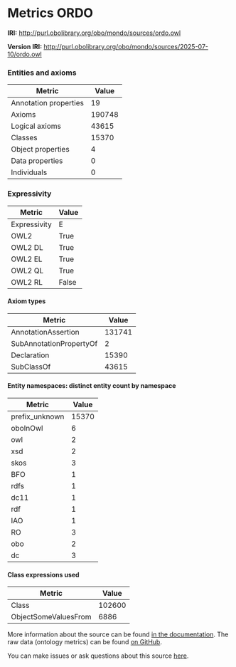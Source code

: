 # Metrics ORDO

**IRI:** http://purl.obolibrary.org/obo/mondo/sources/ordo.owl

**Version IRI:** http://purl.obolibrary.org/obo/mondo/sources/2025-07-10/ordo.owl

### Entities and axioms

| Metric | Value |
| ------ | ----- |
| Annotation properties | 19 |
| Axioms | 190748 |
| Logical axioms | 43615 |
| Classes | 15370 |
| Object properties | 4 |
| Data properties | 0 |
| Individuals | 0 |


### Expressivity

| Metric | Value |
| ------ | ----- |
| Expressivity | E |
| OWL2 | True |
| OWL2 DL | True |
| OWL2 EL | True |
| OWL2 QL | True |
| OWL2 RL | False |

#### Axiom types

| Metric | Value |
| ------ | ----- |
| AnnotationAssertion | 131741 |
| SubAnnotationPropertyOf | 2 |
| Declaration | 15390 |
| SubClassOf | 43615 |


#### Entity namespaces: distinct entity count by namespace

| Metric | Value |
| ------ | ----- |
| prefix_unknown | 15370 |
| oboInOwl | 6 |
| owl | 2 |
| xsd | 2 |
| skos | 3 |
| BFO | 1 |
| rdfs | 1 |
| dc11 | 1 |
| rdf | 1 |
| IAO | 1 |
| RO | 3 |
| obo | 2 |
| dc | 3 |


#### Class expressions used

| Metric | Value |
| ------ | ----- |
| Class | 102600 |
| ObjectSomeValuesFrom | 6886 |


More information about the source can be found [in the documentation](../sources.md). The raw data (ontology metrics) can be found [on GitHub](https://github.com/monarch-initiative/mondo-ingest/tree/main/src/ontology/metadata).

You can make issues or ask questions about this source [here](https://github.com/monarch-initiative/mondo-ingest/issues).

